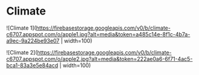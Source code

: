 # Climate

![Climate 1](https://firebasestorage.googleapis.com/v0/b/climate-c6707.appspot.com/o/apple1.jpg?alt=media&token=a485c14e-8f1c-4b7a-a9ec-9a224be93e07 | width=100)

![Climate 2](https://firebasestorage.googleapis.com/v0/b/climate-c6707.appspot.com/o/apple2.jpg?alt=media&token=222ae0a6-6f71-4ac5-bca1-83a3e5e84acd | width=100)